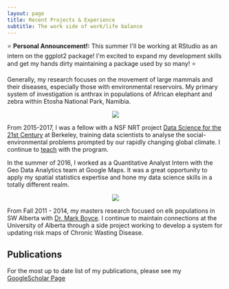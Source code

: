 ```yaml
---
layout: page
title: Recent Projects & Experience
subtitle: The work side of work/life balance
---
```


:star: **Personal Announcement!:** This summer I'll be working at RStudio as an intern on the ggplot2 package! I'm excited to expand my development skills and get my hands dirty maintaining a package used by so many! :star:

Generally, my research focuses on the movement of large mammals and their diseases, especially those with environmental reservoirs. My primary system of investigation is anthrax in populations of African elephant and zebra within Etosha National Park, Namibia. 

<p align="center"><img src="https://dpseidel.github.io/img/elephants.jpg"/></p>

From 2015-2017, I was a fellow with a NSF NRT project [Data Science for the 21st Century](http://ds421.berkeley.edu/) at Berkeley, training data scientists to analyse the social-environmental problems prompted by our rapidly changing global climate. I continue to [teach](https://dpseidel.github.io/teaching) with the program.

In the summer of 2016, I worked as a Quantitative Analyst Intern with the Geo Data Analytics team at Google Maps. It was a great opportunity to apply my spatial statistics expertise and hone my data science skills in a totally different realm. 

<p align="center"><img src="https://dpseidel.github.io/img/map.jpg"/></p>

From Fall 2011 - 2014,  my masters research focused on elk populations in SW Alberta with [Dr. Mark Boyce](https://www.ualberta.ca/science/about-us/contact-us/faculty-directory/mark-boyce). I continue to maintain connections at the University of Alberta through a side project working to develop a system for updating risk maps of Chronic Wasting Disease. 

## Publications
For the most up to date list of my publications, please see my [GoogleScholar Page](https://scholar.google.com/citations?user=0BKLXCUAAAAJ)
